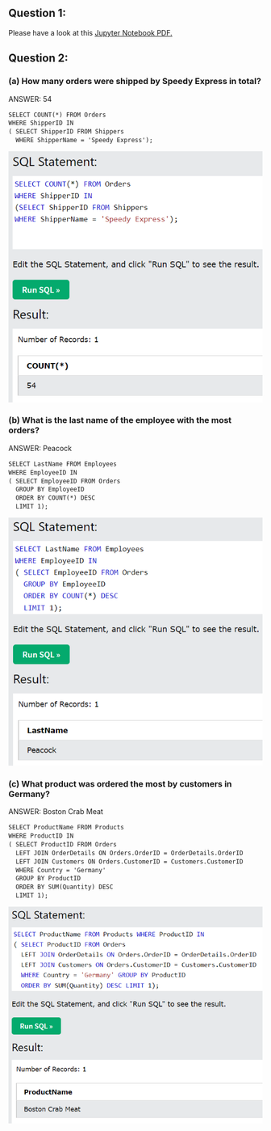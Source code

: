 ## Question 1:

Please have a look at this [Jupyter Notebook PDF.](https://drive.google.com/file/d/162sqjfWvnPuxHzr4VQpuCmFcwgcoxBQF/view?usp=sharing)

## Question 2:

### (a) How many orders were shipped by Speedy Express in total?
ANSWER: 54

```markdown
SELECT COUNT(*) FROM Orders
WHERE ShipperID IN
( SELECT ShipperID FROM Shippers
  WHERE ShipperName = 'Speedy Express');
```

<img src="a1.PNG?raw=true"/>

### (b) What is the last name of the employee with the most orders?
ANSWER: Peacock

```markdown
SELECT LastName FROM Employees
WHERE EmployeeID IN 
( SELECT EmployeeID FROM Orders
  GROUP BY EmployeeID
  ORDER BY COUNT(*) DESC
  LIMIT 1);
```

<img src="b1.PNG?raw=true"/>

### (c) What product was ordered the most by customers in Germany?
ANSWER: Boston Crab Meat

```markdown
SELECT ProductName FROM Products 
WHERE ProductID IN
( SELECT ProductID FROM Orders
  LEFT JOIN OrderDetails ON Orders.OrderID = OrderDetails.OrderID
  LEFT JOIN Customers ON Orders.CustomerID = Customers.CustomerID
  WHERE Country = 'Germany' 
  GROUP BY ProductID
  ORDER BY SUM(Quantity) DESC 
  LIMIT 1);
```

<img src="c1.PNG?raw=true"/>


